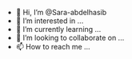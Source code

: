 - 👋 Hi, I’m @Sara-abdelhasib
- 👀 I’m interested in ...
- 🌱 I’m currently learning ...
- 💞️ I’m looking to collaborate on ...
- 📫 How to reach me ...

<!---
Sara-abdelhasib/Sara-abdelhasib is a ✨ special ✨ repository because its `README.md` (this file) appears on your GitHub profile.
You can click the Preview link to take a look at your changes.
--->
